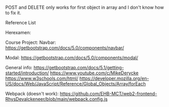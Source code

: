 POST and DELETE only works for first object in array and I don't know how to fix it.

Reference List

Herexamen:

Course Project:
Navbar: 
https://getbootstrap.com/docs/5.0/components/navbar/

Modal: 
https://getbootstrap.com/docs/5.0/components/modal/

General info: 
https://getbootstrap.com/docs/5.1/getting-started/introduction/
https://www.youtube.com/c/MikeDerycke
https://www.w3schools.com/html/
https://developer.mozilla.org/en-US/docs/Web/JavaScript/Reference/Global_Objects/Array/forEach

Webpack (doesn't work):
https://github.com/EHB-MCT/web2-frontend-RhysDevalckeneer/blob/main/webpack.config.js
